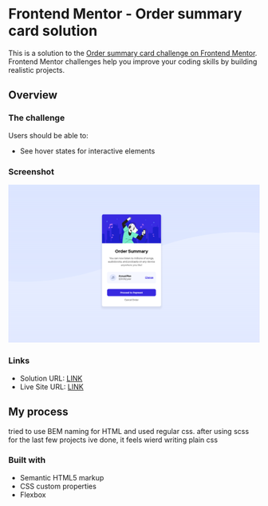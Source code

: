 # Frontend Mentor - Order summary card solution

This is a solution to the [Order summary card challenge on Frontend Mentor](https://www.frontendmentor.io/challenges/order-summary-component-QlPmajDUj). Frontend Mentor challenges help you improve your coding skills by building realistic projects.

## Overview

### The challenge

Users should be able to:

-   See hover states for interactive elements

### Screenshot

![](./Screenshot.png)

### Links

-   Solution URL: [LINK](https://www.frontendmentor.io/solutions/bem-practice-flexbox-D6JVlPf0r)
-   Live Site URL: [LINK](https://conradmcgrifter.github.io/order-summary-component/)

## My process

tried to use BEM naming for HTML and used regular css. after using scss for the last few projects ive done, it feels wierd writing plain css

### Built with

-   Semantic HTML5 markup
-   CSS custom properties
-   Flexbox
